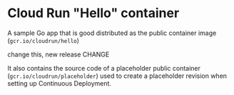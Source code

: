 # Cloud Run "Hello" container

A sample Go app that is good
distributed as the public container image (`gcr.io/cloudrun/hello`) 

change this, new release CHANGE

It also contains the source code of a placeholder public container
(`gcr.io/cloudrun/placeholder`)  used to create a placeholder revision when setting up 
Continuous Deployment.



